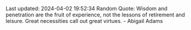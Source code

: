 Last updated: 2024-04-02 19:52:34
Random Quote: Wisdom and penetration are the fruit of experience, not the lessons of retirement and leisure. Great necessities call out great virtues. - Abigail Adams